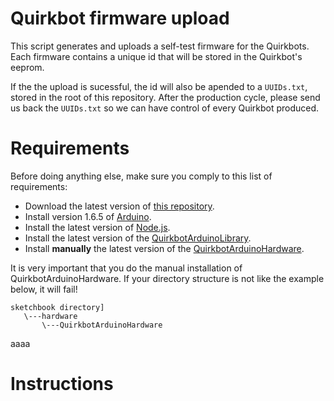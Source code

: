 Quirkbot firmware upload
============

This script generates and uploads a self-test firmware for the Quirkbots. Each firmware contains a unique id that will be stored in the Quirkbot's eeprom.

If the the upload is sucessful, the id will also be apended to a ```UUIDs.txt```, stored in the root of this repository. After the production cycle, please send us back the ```UUIDs.txt``` so we can have control of every Quirkbot produced.

Requirements
============

 Before doing anything else, make sure you comply to this list of requirements:

 - Download the latest version of [this repository](https://github.com/Quirkbot/QuirkbotSelfTest).
 - Install version 1.6.5 of [Arduino](https://www.arduino.cc/en/Main/Software).
 - Install the latest version of  [Node.js](https://nodejs.org/download).
 - Install the latest version of the [QuirkbotArduinoLibrary](https://github.com/Quirkbot/QuirkbotArduinoLibrary/releases).
 - Install **manually** the latest version of the [QuirkbotArduinoHardware](https://github.com/Quirkbot/QuirkbotArduinoHardware/releases).

 It is very important that you do the manual installation of QuirkbotArduinoHardware. If your directory structure is not like the example below, it will fail!

 ```
 sketchbook directory]
    \---hardware
        \---QuirkbotArduinoHardware
 ```
 
aaaa

 Instructions
 ============
